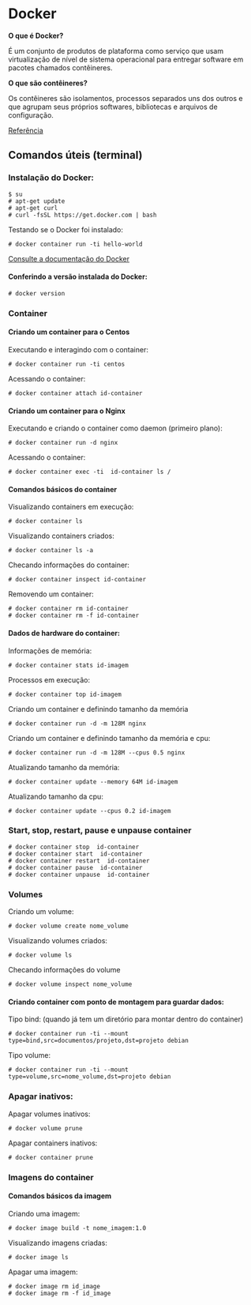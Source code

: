 # Docker

**O que é Docker?** 

É um conjunto de produtos de plataforma como serviço que usam virtualização de nível de sistema operacional para entregar software em pacotes chamados contêineres.

**O que são contêineres?** 

Os contêineres são isolamentos, processos separados uns dos outros e que agrupam seus próprios softwares, bibliotecas e arquivos de configuração.

[Referência](https://pt.wikipedia.org/wiki/Docker_(software))

## Comandos úteis (terminal)

### Instalação do Docker:

    $ su
    # apt-get update
    # apt-get curl
    # curl -fsSL https://get.docker.com | bash

Testando se o Docker foi instalado:

    # docker container run -ti hello-world

[Consulte a documentação do Docker](https://docs.docker.com/engine/install/)

#### Conferindo a versão instalada do Docker:

    # docker version

### Container

#### Criando um container para o Centos

Executando e interagindo com o container:
    
    # docker container run -ti centos

Acessando o container:
    
    # docker container attach id-container

#### Criando um container para o Nginx

Executando e criando o container como daemon (primeiro plano):
    
    # docker container run -d nginx

Acessando o container:
  
    # docker container exec -ti  id-container ls /

#### Comandos básicos do container

Visualizando containers em execução:

    # docker container ls

Visualizando containers criados:

    # docker container ls -a
    
Checando informações do container:

    # docker container inspect id-container

Removendo um container:
    
    # docker container rm id-container
    # docker container rm -f id-container

#### Dados de hardware do container: 

Informações de memória:

    # docker container stats id-imagem

Processos em execução:

    # docker container top id-imagem

Criando um container e definindo tamanho da memória

    # docker container run -d -m 128M nginx

Criando um container e definindo tamanho da memória e cpu:
    
    # docker container run -d -m 128M --cpus 0.5 nginx

Atualizando tamanho da memória:

    # docker container update --memory 64M id-imagem
    
Atualizando tamanho da cpu:

    # docker container update --cpus 0.2 id-imagem

### Start, stop, restart, pause e unpause container
    
    # docker container stop  id-container
    # docker container start  id-container
    # docker container restart  id-container
    # docker container pause  id-container
    # docker container unpause  id-container
    
### Volumes

Criando um volume:
    
    # docker volume create nome_volume

Visualizando volumes criados:
    
    # docker volume ls

Checando informações do volume

    # docker volume inspect nome_volume

#### Criando container com ponto de montagem para guardar dados:
    
Tipo bind: (quando já tem um diretório para montar dentro do container)

    # docker container run -ti --mount type=bind,src=documentos/projeto,dst=projeto debian

Tipo volume:
    
    # docker container run -ti --mount type=volume,src=nome_volume,dst=projeto debian

### Apagar inativos:
    
Apagar volumes inativos:

    # docker volume prune
    
Apagar containers inativos:

    # docker container prune

### Imagens do container

#### Comandos básicos da imagem

Criando uma imagem:

    # docker image build -t nome_imagem:1.0

Visualizando imagens criadas:

    # docker image ls
    
Apagar uma imagem:

    # docker image rm id_image
    # docker image rm -f id_image
